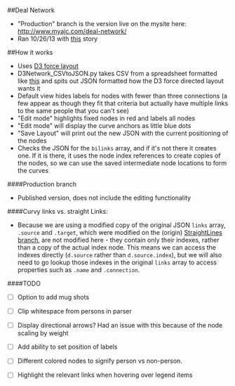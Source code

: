 ##Deal Network
- "Production" branch is the version live on the mysite here: http://www.myajc.com/deal-network/
- Ran 10/26/13 with <a href="http://www.myajc.com/news/news/ethics-laws-vex-watchdogs-state-officials-alike/nbYgB/">this</a> story

##How it works
- Uses <a href="https://github.com/mbostock/d3/wiki/Force-Layout" target="_blank">D3 force layout</a>
- D3Network_CSVtoJSON.py takes CSV from a spreadsheet formatted like <a href="https://docs.google.com/spreadsheets/d/1u3v6rQTXINnn_C9X72pmyH-M_6dGXXGKKaDCNk9V3vY/edit?usp=sharing">this</a> and spits out JSON formatted how the D3 force directed layout wants it
- Default view hides labels for nodes with fewer than three connections (a few appear as though they fit that criteria but actually have multiple links to the same people that you can't see)
- "Edit mode" highlights fixed nodes in red and labels all nodes
- "Edit mode" will display the curve anchors as little blue dots
- "Save Layout" will print out the new JSON with the current positioning of the nodes
- Checks the JSON for the `bilinks` array, and if it's not there it creates one. If it is there, it uses the node index references to create copies of the nodes, so we can use the saved intermediate node locations to form the curves

####Production branch
- Published version, does not include the editing functionality

####Curvy links vs. straight Links:
- Because we are using a modified copy of the original JSON `links` array, `.source` and `.target`, which were modified on the (origin) <a href="https://github.com/emilymerwinajc/DealNetwork/tree/StraightLines">StraightLines branch</a>, are not modified here - they contain only their indexes, rather than a copy of the actual index node. This means we can access the indexes directly (`d.source` rather than `d.source.index`), but we will also need to go lookup those indexes in the original `links` array to access properties such as `.name` and `.connection`.

####TODO
- [ ] Option to add mug shots
- [ ] Clip whitespace from persons in parser
- [ ] Display directional arrows? Had an issue with this because of the node scaling by weight
- [ ] Add ability to set position of labels
- [ ] Different colored nodes to signify person vs non-person.
- [ ] Highlight the relevant links when hovering over legend items

